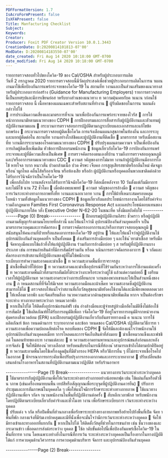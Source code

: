 ```yaml
---
PDFFormatVersion: 1.7
IsAcroFormPresent: false
IsXFAPresent: false
Title: Manfacturing Checklist
Subject: 
Keywords: 
Creator: 
Producer: Foxit PDF Creator Version 10.0.1.3443
CreationDate: D:20200814101813-07'00'
ModDate: D:20200814183550-07'00'
date_created: Fri Aug 14 2020 10:18:00 GMT-0700
date_modified: Fri Aug 14 2020 10:18:00 GMT-0700
---
```

รายการตรวจสอบทั่วไปของโควิด-19 ของ Cal/OSHA 
สําหรับผู้ประกอบการผลิต  
วันที่ 2 กรกฎาคม 2020 
รายการตรวจสอบนี้มีวัตถุประสงค์เพื่อช่วยผู้ประกอบการผลิตในการน าแผนงานมาใช้เพื่อป้องกันการแพร่กระจายของโควิด-19 ใน
สถานที่ท างานและเป็นส่วนเสริมของแนวทางส าหรับผู้ประกอบการก่อสร้าง (Guidance for Manufacturing Employers) 
รายการตรวจสอบนี้เป็นบทสรุปและมีการเขียนย่อส าหรับบางส่วนของแนวทาง ท าความคุ้นเคยกับค าแนะน าก่อนใช้รายการตรวจสอบ
นี้ 
เนื้อหาของแผนเฉพาะสําหรับสถานที่ทํางาน 
 ผู้รับผิดชอบในการน าแผนดังกล่าวไปใช้  
 การประเมินความเสี่ยงและมาตรการที่จะน ามาเพื่อป้องกันการแพร่กระจายของไวรัส
 การใช้หน้ากากอนามัยตามแนวทางของ CDPH 
 การฝึกอบรมและการสื่อสารกับผู้ปฏิบัติงานและตัวแทนผู้ปฏิบัติงานตามแผน 
 กระบวนการตรวจสอบการปฏิบัติตามกฎระเบียบและเอกสารและแก้ไขข้อบกพร่อง 
 กระบวนการตรวจสอบผู้ติดเชื้อโควิด การแจ้งเตือนแผนกสุขภาพในท้องถิ่น และการระบุและแยกผู้ติดต่อใน
สถานที่ท างานอย่างใกล้ชิดและผู้ปฏิบัติงานที่ติดเชื้อ 
 มาตรการส าหรับเมื่อสถานที่ท างานมีการระบาดของโรคตามแนวทางของ CDPH 
 ปรับปรุงแผนตามความจ าเป็นเพื่อป้องกันการเกิดผู้ติดเชื้อเพิ่มเติม 
หัวข้อการฝึกอบรมพนักงาน 
 ข้อมูลเกี่ยวกับโควิด-19 การป้องกันการแพร่กระจายและผู้ที่มีความเสี่ยงเป็นพิเศษ 
 การตรวจคัดกรองตนเองที่บ้าน รวมถึงการตรวจสอบอุณหภูมิและ/หรืออาการตามแนวทางของ CDC 
 ความส าคัญของการไม่มาท างานถ้าผู้ปฏิบัติงานมีอาการไอ ไข้ หายใจล าบาก หนาวสั่น ปวดกล้ามเนื้อ ปวด
ศีรษะ เจ็บคอ การสูญเสียรสชาติหรือกลิ่นใหม่ คัดจมูกหรือน ้ามูกไหล คลื่นไส้หรืออาเจียน หรือท้องเสีย หรือถ้า
ผู้ปฏิบัติงานหรือบุคคลอื่นพวกเขาติดต่อด้วยได้รับการวินิจฉัยว่าเป็นโรคโควิด-19  
 เพื่อกลับไปท างานหลังจากได้รับการวินิจฉัยโควิด-19 ก็ต่อเมื่อหลังจาก 10 วันตั้งแต่เริ่มมีอาการและไม่มีไข้
นาน 72 ชั่วโมง 
 เมื่อต้องพบแพทย์ 
 ความส าคัญของการล้างมือ 
 ความส าคัญของการเว้นระยะห่างทางกายภาพทั้งที่ท างานและนอกเวลาท างาน 
 การใช้ผ้าที่เหมาะสมครอบคลุมใบหน้า รวมทั้งข้อมูลในแนวทางของ CDPH 
 ข้อมูลเกี่ยวกับผลประโยชน์การลางานโดยได้รับค่าจ้าง รวมถึงกฎหมาย Families First Coronavirus 
Response Act และผลประโยชน์ตอบแทนของผู้ปฏิบัติงานภายใต้ค าสั่ง Executive Order N-62-20 
ในขณะที่ค าสั่งมีผลบังคับใช้ 
----------------Page (0) Break----------------
 ฝึกอบรมผู้ปฏิบัติงานอิสระ ชั่วคราว หรือผู้ปฏิบัติงานตามสัญญาจ้างตามนโยบายที่กล่าวนี้ และให้แน่ใจว่ามี
อุปกรณ์ป้องกันส่วนบุคคลที่จ าเป็น 
มาตรการควบคุมและการคัดกรอง 
 การตรวจคัดกรองอาการและ/หรือการตรวจสอบอุณหภูมิ 
 สนับสนุนให้คนงานที่ป่วยหรือแสดงอาการของโควิด-19 อยู่บ้าน 
 ให้และให้แน่ใจว่าผู้ปฏิบัติงานใช้อุปกรณ์ป้องกันส่วนบุคคลที่จ าเป็นทั้งหมด 
 ส่งเสริมการล้างมือบ่อย ๆ และใช้น ้ายาฆ่าเชื้อส าหรับมือ 
 จัดหาถุงมือแบบใช้แล้วทิ้งให้แก่ผู้ปฏิบัติงาน ร่วมกับการล้างมือบ่อย ๆ ส าหรับผู้ที่ปฏิบัติงานบางประเภท เช่น 
การขนถ่ายสินค้าที่มีการสัมผัสร่วมกัน หรือด าเนินการตรวจคัดกรองอาการ 
 จ ากัดและคัดกรองการเข้าสถานที่ปฏิบัติงานของผู้ที่ไม่ใช่พนักงาน   
ระเบียบการทําความสะอาดและฆ่าเชื้อ 
 ท าความสะอาดพื้นที่การจราจรสูง  
 ฆ่าเชื้อพื้นผิวที่ใช้บ่อย 
 ท าความสะอาดและฆ่าเชื้ออุปกรณ์ที่ใช้ร่วมกันระหว่างการใช้งานแต่ละครั้ง 
 ท าความสะอาดพื้นผิวที่สามารถสัมผัสได้ระหว่างกะหรือระหว่างผู้ใช้ แล้วแต่ความบ่อยถี่ 
 เตรียมเวลาให้ผู้ปฏิบัติงานท าความสะอาดระหว่างการเปลี่ยนกะท างานของพวกเขาและให้เป็นส่วนหนึ่งของงาน 
 ก าหนดสถานที่ที่จัดให้มีเจลท าความสะอาดมือและผ้าเช็ดท าความสะอาดซึ่งผู้ปฏิบัติงานสามารถใช้ได้ 
 ตรวจสอบให้แน่ใจว่าสถานที่เก็บวัสดุสุขอนามัยยังคงใช้งานได้และมีเพียงพอตลอดเวลา 
 ให้เหลื่อมเวลาพัก และจัดเตรียมสิ่งอ านวยความสะดวกด้านสุขอนามัยเพิ่มเติม หากจ าเป็นต้องรักษาระยะห่าง
ทางกายภาพระหว่างก าหนดเวลาพัก  
 หากเป็นไปได้ ให้ติดตั้งอุปกรณ์แฮนด์ฟรี เช่น อ่างล้างมือและตู้จ่ายสบู่ล้างมืออัตโนมัติซึ่งไม่ต้องใช้การสัมผัส 
 ใช้ผลิตภัณฑ์ที่ได้รับการอนุมัติเพื่อก าจัดโควิด-19 ที่อยู่ในรายการอนุมัติจากหน่วยงานคุ้มครองสิ่งแวดล้อม 
(EPA) และฝึกอบรมผู้ปฏิบัติงานเกี่ยวกับอันตรายทางเคมี ค าแนะน าการใช้ผลิตภัณฑ์ ข้อก าหนดด้านการ
ระบายอากาศ และข้อก าหนดของ Cal/OSHA ปฏิบัติตามวิธีการท าความสะอาดเพื่อความปลอดภัยต่อโรค
หอบหืดของ CDPH 
 จัดให้มีและต้องแน่ใจว่าพนักงานใช้อุปกรณ์ป้องกันส่วนบุคคลเมื่อท าการโหลดและการจัดเก็บสินค้าที่ส่งมอบ 
 ฆ่าเชื้อหมวกแข็งและเฟซชิลด์ ในตอนท้ายของกะท างานแต่ละกะ 
 ท าความสะอาดยานพาหนะและอุปกรณ์ขนส่งก่อนและหลังการจัดส่ง 
 จัดให้มีห้องน ้าทางเลือกส าหรับคนขับรถในกรณีที่ห้องน ้าสามารถเข้าถึงได้ตามปกติปิดอยู่ 
 ท าความสะอาดพื้นโดยใช้เครื่องดูดฝุ่นที่มีตัวกรอง HEPA หรือวิธีการอื่น ๆ ที่ไม่กระจายเชื้อโรคไปในอากาศ 
 พิจารณาการยกระดับเพื่อปรับปรุงการกรองอากาศและการระบายอากาศ 
 ปรับเปลี่ยนข้อเสนอด้านโรงอาหารในสถานที่ปฏิบัติงานตามแนวปฏิบัติส าหรับร้านอาหาร 
 
 
 
 
 
----------------Page (1) Break----------------
แนวทางการเว้นระยะห่างระหว่างบุคคล 
 ใช้มาตรการกับผู้ปฏิบัติงานเพื่อให้เว้นระยะห่างทางร่างกายอย่างน้อยหกฟุต เช่น ใช้แผ่นกั้นหรือตัวชี้น าภาพ 
(เช่นเครื่องหมายบนพื้น เทปสีหรือสัญญาณเพื่อระบุจุดที่ผู้ปฏิบัติงานควรยืน) 
 ปรับการประชุมและการสัมภาษณ์ในบุคคลใด ๆ เพื่อให้แน่ใจมีการรักษาระยะห่างทางกายภาพ 
 ใช้แนวทางปฏิบัติงานเพื่อจ ากัดจ านวนพนักงานในพื้นที่ปฏิบัติงานต่อครั้ง 
 สับหลีกเวลาพักส าหรับพนักงาน โดยปฏิบัติตามระเบียบเกี่ยวกับค่าจ้างและชั่วโมงท างาน เพื่อรักษาระเบียบการ
เว้นระยะห่างระหว่างบุคคล  
 ปรับแต่ง จ ากัด หรือปิดพื้นที่ส่วนกลางเพื่อรักษาระยะห่างทางกายภาพหรือย้ายไปยังพื้นที่เปิด จัดท าพื้นที่พัก
กลางแจ้งที่มีร่มเงาปกคลุมและมีที่นั่งเพื่อจะมั่นใจว่ามีการเว้นระยะห่างระหว่างบุคคล 
 จัดให้มีทางเข้าและทางออกที่แยกกัน 
 หากเป็นไปได้ ให้ติดตั้งวัสดุที่ช่วยในการขนถ่าย เช่น ชั้นวางของและกระดานข่าว เพื่อลดการส่งต่อระหว่าง
บุคคล 
 ใช้ล าดับขั้นต่อไปนี้เพื่อป้องกันแพร่เชื้อโควิด-19 ในพื้นที่การท างาน โดยเฉพาะอย่างยิ่งในกรณีที่การเว้น
ระยะห่างระหว่างบุคคลเป็นเรื่องยากในทางปฏิบัติ ได้แก่ การควบคุมด้านวิศวกรรม การควบคุมด้านบริหาร
จัดการ และอุปกรณ์ป้องกันส่วนบุคคล 
 
----------------Page (2) Break----------------
